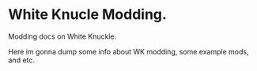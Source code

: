 # White Knucle Modding.
Modding docs on White Knuckle.

Here im gonna dump some info about WK modding, some example mods, and etc.
